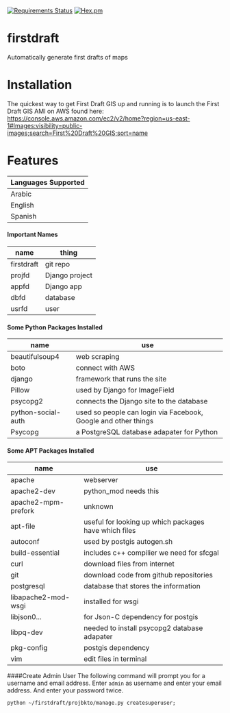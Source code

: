 [![Requirements Status](https://requires.io/github/DanielJDufour/firstdraft/requirements.svg?branch=master)](https://requires.io/github/DanielJDufour/firstdraft/requirements/?branch=master)
[![Hex.pm](https://img.shields.io/hexpm/l/plug.svg?maxAge=2592000?style=plastic)]()

# firstdraft
Automatically generate first drafts of maps

# Installation
The quickest way to get First Draft GIS up and running is to launch the First Draft GIS AMI on AWS found here: https://console.aws.amazon.com/ec2/v2/home?region=us-east-1#Images:visibility=public-images;search=First%20Draft%20GIS;sort=name


# Features
| Languages Supported |
| ------------------- |
| Arabic |
| English |
| Spanish|

#### Important Names
| name | thing |
| --------- | --------- |
| firstdraft | git repo |
| projfd | Django project |
| appfd | Django app |
| dbfd | database |
| usrfd | user|


#### Some Python Packages Installed 
| name | use |
| --------- | --------- |
| beautifulsoup4 | web scraping |
| boto | connect with AWS |
| django | framework that runs the site |
| Pillow | used by Django for ImageField |
| psycopg2 | connects the Django site to the database |
| python-social-auth | used so people can login via Facebook, Google and other things |
| Psycopg | a PostgreSQL database adapater for Python |

#### Some APT Packages Installed
| name | use |
| --------- | --------- |
| apache | webserver |
| apache2-dev | python_mod needs this |
| apache2-mpm-prefork | unknown |
| apt-file | useful for looking up which packages have which files |
| autoconf | used by postgis autogen.sh |
| build-essential | includes c++ compilier we need for sfcgal |
| curl | download files from internet |
| git | download code from github repositories |
| postgresql | database that stores the information |
| libapache2-mod-wsgi | installed for wsgi |
| libjson0... | for Json-C dependency for postgis |
| libpq-dev | needed to install psycopg2 database adapater |
| pkg-config | postgis dependency |
| vim | edit files in terminal |

####Create Admin User
The following command will prompt you for a username and email address.
Enter ```admin``` as username and enter your email address.
And enter your password twice.
```
python ~/firstdraft/projbkto/manage.py createsuperuser;
```
